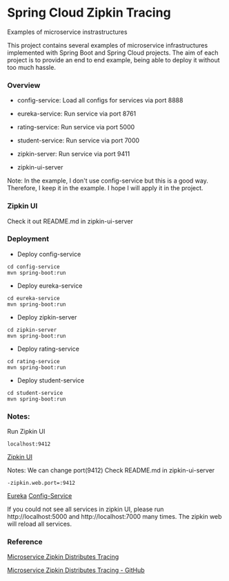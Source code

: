 # Spring Cloud Zipkin Tracing
Examples of microservice instrastructures

This project contains several examples of microservice infrastructures implemented with Spring Boot and Spring Cloud projects. The aim of each project is to provide an end to end example, being able to deploy it without too much hassle.

### Overview
+ config-service:
    Load all configs for services via port 8888

+ eureka-service:
    Run service via port 8761

+ rating-service:
    Run service via port 5000

+ student-service:
    Run service via port 7000

+ zipkin-server:
    Run service via port 9411

+ zipkin-ui-server

Note: In the example, I don't use config-service but this is a good way.
Therefore, I keep it in the example. I hope I will apply it in the project.

### Zipkin UI
Check it out README.md in zipkin-ui-server

### Deployment
+ Deploy config-service
```
cd config-service
mvn spring-boot:run
```

+ Deploy eureka-service
```
cd eureka-service
mvn spring-boot:run
```

+ Deploy zipkin-server
```
cd zipkin-server
mvn spring-boot:run
```

+ Deploy rating-service
```
cd rating-service
mvn spring-boot:run
```

+ Deploy student-service
```
cd student-service
mvn spring-boot:run
```

### Notes:
Run Zipkin UI
```
localhost:9412
```
[Zipkin UI](https://github.com/nhatthai/spring-zipkin/blob/master/images/zipkin-ui.png "Zipkin UI")


Notes: We can change port(9412)
Check README.md in zipkin-ui-server
```
-zipkin.web.port=:9412
```

[Eureka](https://github.com/nhatthai/spring-zipkin/blob/master/images/eureka-service.png "Eureka")
[Config-Service](https://github.com/nhatthai/spring-zipkin/blob/master/images/config-service.png "Config Service")

If you could not see all services in zipkin UI, please run http://localhost:5000 and http://localhost:7000 many times.
The zipkin web will reload all services.

### Reference
[Microservice Zipkin Distributes Tracing](http://www.josedab.com/2016/03/09/microservices-zipkin-distributed-tracing/)

[Microservice Zipkin Distributes Tracing - GitHub](https://github.com/josedab/spring-cloud-examples/tree/master/zipkin-distributed-tracing)

